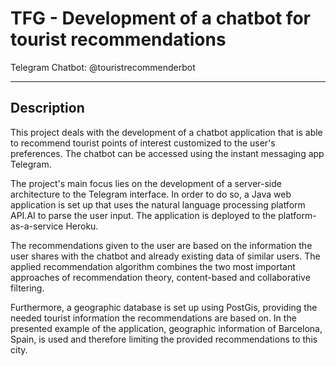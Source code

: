 # TFG - Development of a chatbot for tourist recommendations

Telegram Chatbot: @touristrecommenderbot

-----
## Description

This project deals with the development of a chatbot application that
is able to recommend tourist points of interest customized to the user's
preferences. The chatbot can be accessed using the instant messaging
app Telegram.

The project's main focus lies on the development of a server-side
architecture to the Telegram interface. In order to do so, a Java web
application is set up that uses the natural language processing platform
API.AI to parse the user input. The application is deployed to
the platform-as-a-service Heroku.

The recommendations given to the user are based on the information
the user shares with the chatbot and already existing data of similar
users. The applied recommendation algorithm combines the two most
important approaches of recommendation theory, content-based and collaborative filtering.

Furthermore, a geographic database is set up using PostGis, providing
the needed tourist information the recommendations are based on.
In the presented example of the application, geographic information of
Barcelona, Spain, is used and therefore limiting the provided recommendations to this city.